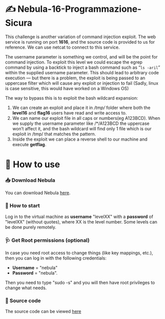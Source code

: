 # ✍ Nebula-16-Programmazione-Sicura

This challenge is another variation of command injection exploit. The web service is running on port **1616**, and the source code is provided to us for reference. We can use netcat to connect to this service.

The username parameter is something we control, and will be the point for command injection. To exploit this level we could escape the egrep command by using a backtick to inject a bash command such as “`ls -aril`” within the supplied username parameter. This should lead to arbitrary code execution — but there is a problem, the exploit is being passed to an uppercase filter which will cause any exploit or injection to fail (Sadly, linux is case sensitive, this would have worked on a Windows OS)

The way to bypass this is to exploit the bash wildcard expansion: 
1. We can create an exploit and place it in */tmp/* folder where both the **level16** and **flag16** users have read and write access to. 
2. We can name our exploit file in all caps or numbers(eg A123BCD). When we supply the username parameter like /*/A123BCD the uppercase won’t affect it, and the bash wildcard will find only 1 file which is our exploit in /tmp/ that matches the pattern. 
3. Inside the exploit we can place a reverse shell to our machine and execute **getflag**.

# 🏁 How to use

### 📥 Download Nebula
You can download Nebula [here](https://exploit.education/downloads/).

### 📍 How to start
Log in to the virtual machine as **username** "levelXX" with a **password** of "levelXX" (without quotes), where XX is the level number. Some levels can be done purely remotely.

### 🩺 Get Root permissions (optional)
In case you need root access to change things (like key mappings, etc.), then you can log in with the following credentials:
* **Username** = "nebula" 
* **Password** = "nebula".

Then you need to type "sudo -s" and you will then have root privileges to change what needs.

### 📝 Source code
The source code can be viewed [here](https://github.com/xzan8189/Nebula-16-Programmazione-Sicura/)
